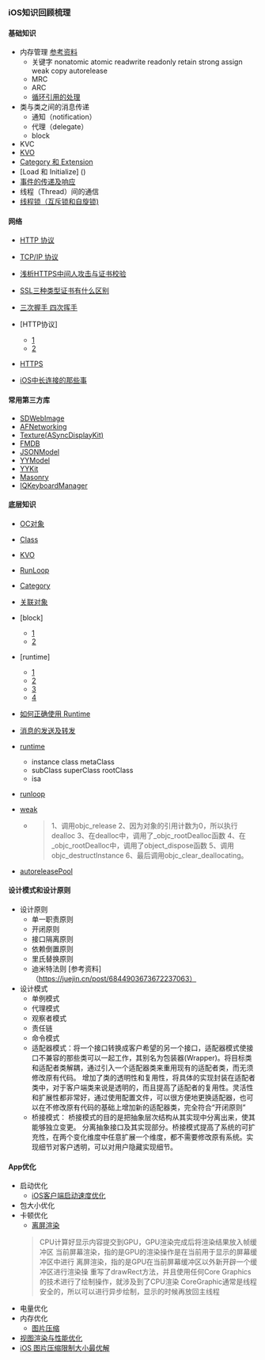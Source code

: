 ### iOS知识回顾梳理
#### 基础知识
* 内存管理  [参考资料](https://juejin.cn/post/6844903473272586254#heading-20)
    - 关键字 nonatomic atomic readwrite readonly retain strong assign weak copy autorelease
    - MRC
    - ARC
    - [循环引用的处理](https://halfrost.com/ios_block_retain_circle/)
* 类与类之间的消息传递
    - 通知（notification）
    - 代理（delegate）
    - block
* KVC
* [KVO](https://www.jianshu.com/p/6b7dfc66d4d3)
* [Category 和 Extension](https://tech.meituan.com/2015/03/03/diveintocategory.html)
* [Load 和 Initialize] ()
* [事件的传递及响应](https://www.jianshu.com/p/c294d1bd963d)
* 线程（Thread）间的通信
* [线程锁（互斥锁和自旋锁)](https://blog.csdn.net/qq_41431406/article/details/109319433)
#### 网络
* [HTTP 协议](https://www.jianshu.com/p/6e9e4156ece3)
* [TCP/IP 协议](https://www.jianshu.com/p/9f3e879a4c9c)
* [浅析HTTPS中间人攻击与证书校验](https://www.jianshu.com/p/d4822bc289cf?utm_campaign=haruki&utm_content=note&utm_medium=reader_share&utm_source=weixin&from=groupmessage&isappinstalled=0)
* [SSL三种类型证书有什么区别](https://freessl.wosign.com/2018110901.html)
* [三次握手 四次挥手](https://zhuanlan.zhihu.com/p/86426969)

* [HTTP协议]
    - [1](https://www.jianshu.com/p/6e9e4156ece3)
    - [2](https://www.jianshu.com/p/9f3e879a4c9c)
* [HTTPS](http://oncenote.com/2014/10/21/Security-1-HTTPS/)
* [iOS中长连接的那些事](https://www.jianshu.com/p/85535a17372b)
#### 常用第三方库
* [SDWebImage](https://github.com/SDWebImage/SDWebImage)
* [AFNetworking](https://github.com/AFNetworking/AFNetworking)
* [Texture(ASyncDisplayKit)](https://github.com/texturegroup/texture)
* [FMDB](https://github.com/ccgus/fmdb)
* [JSONModel](https://github.com/jsonmodel/jsonmodel)
* [YYModel](https://github.com/ibireme/YYModel)
* [YYKit](https://github.com/ibireme/YYKit)
* [Masonry](https://github.com/SnapKit/Masonry)
* [IQKeyboardManager](https://github.com/hackiftekhar/IQKeyboardManager)

#### 底层知识
* [OC对象](https://www.jianshu.com/p/aa7ccadeca88)
* [Class](https://www.jianshu.com/p/74db5638f34f)
* [KVO](https://www.jianshu.com/p/5477cf91bb32)
* [RunLoop](https://www.jianshu.com/p/de752066d0ad)
* [Category](https://www.jianshu.com/p/fa66c8be42a2)
* [关联对象](https://www.jianshu.com/p/0f9b990e8b0a)
* [block]
  - [1](https://www.jianshu.com/p/c99f4974ddb5)
  - [2](https://www.jianshu.com/p/8865ff43f30e)
* [runtime]
    - [1](https://www.jianshu.com/p/d949b51d5de7)
    - [2](https://www.jianshu.com/p/27ee04f3ed7b)
    - [3](https://www.jianshu.com/p/4546f22b2e96)
    - [4](https://www.jianshu.com/p/57e3f555756e)
* [如何正确使用 Runtime ](https://halfrost.com/how_to_use_runtime/)
  
  
* [消息的发送及转发](http://yulingtianxia.com/blog/2016/06/15/Objective-C-Message-Sending-and-Forwarding/)
* [runtime](https://www.jianshu.com/p/6ebda3cd8052)
    - instance class metaClass 
    - subClass superClass rootClass
    - isa
* [runloop](https://www.jianshu.com/p/8595a191063e)
* [weak](https://mp.weixin.qq.com/s/Y1jd1Q58YviRypMdfsbT3g)
    - > 1、调用objc_release
        2、因为对象的引用计数为0，所以执行dealloc
        3、在dealloc中，调用了_objc_rootDealloc函数
        4、在_objc_rootDealloc中，调用了object_dispose函数
        5、调用objc_destructInstance
        6、最后调用objc_clear_deallocating。
* [autoreleasePool](https://www.jianshu.com/p/58dab9c28a12)



#### 设计模式和设计原则
* 设计原则
    - 单一职责原则
    - 开闭原则
    - 接口隔离原则
    - 依赖倒置原则
    - 里氏替换原则
    - 迪米特法则
[参考资料]（https://juejin.cn/post/6844903673672237063）
* 设计模式
    - 单例模式
    - 代理模式
    - 观察者模式
    - 责任链
    - 命令模式
    - 适配器模式：将一个接口转换成客户希望的另一个接口，适配器模式使接口不兼容的那些类可以一起工作，其别名为包装器(Wrapper)。将目标类和适配者类解耦，通过引入一个适配器类来重用现有的适配者类，而无须修改原有代码。 增加了类的透明性和复用性，将具体的实现封装在适配者类中，对于客户端类来说是透明的，而且提高了适配者的复用性。灵活性和扩展性都非常好，通过使用配置文件，可以很方便地更换适配器，也可以在不修改原有代码的基础上增加新的适配器类，完全符合“开闭原则”
    - 桥接模式： 桥接模式的目的是把抽象层次结构从其实现中分离出来，使其能够独立变更。 分离抽象接口及其实现部分。桥接模式提高了系统的可扩充性，在两个变化维度中任意扩展一个维度，都不需要修改原有系统。实现细节对客户透明，可以对用户隐藏实现细节。
#### App优化
* 启动优化
    - [iOS客户端启动速度优化](https://www.jianshu.com/p/7096478ccbe7)
* 包大小优化
* 卡顿优化
    - [离屏渲染]()
    > CPU计算好显示内容提交到GPU，GPU渲染完成后将渲染结果放入帧缓冲区
      当前屏幕渲染，指的是GPU的渲染操作是在当前用于显示的屏幕缓冲区中进行
      离屏渲染，指的是GPU在当前屏幕缓冲区以外新开辟一个缓冲区进行渲染操
      重写了drawRect方法，并且使用任何Core Graphics的技术进行了绘制操作，就涉及到了CPU渲染
      CoreGraphic通常是线程安全的，所以可以进行异步绘制，显示的时候再放回主线程
* 电量优化
* 内存优化
    - [图片压缩](https://www.jianshu.com/p/99c3e6a6c03)
* [视图渲染与性能优化](https://www.jianshu.com/p/748f9abafff8)
* [iOS 图片压缩限制大小最优解](https://www.jianshu.com/p/99c3e6a6c033)
 



